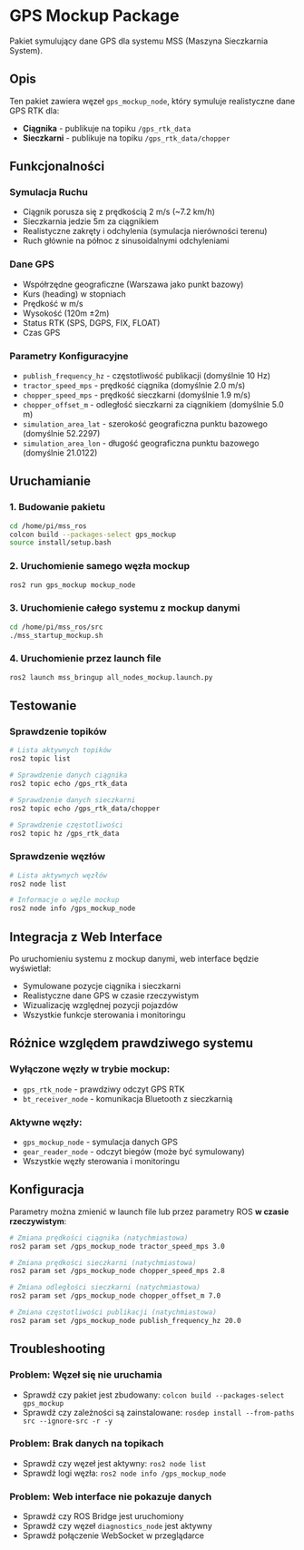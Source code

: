# GPS Mockup Package

Pakiet symulujący dane GPS dla systemu MSS (Maszyna Sieczkarnia System).

## Opis

Ten pakiet zawiera węzeł `gps_mockup_node`, który symuluje realistyczne dane GPS RTK dla:
- **Ciągnika** - publikuje na topiku `/gps_rtk_data`
- **Sieczkarni** - publikuje na topiku `/gps_rtk_data/chopper`

## Funkcjonalności

### Symulacja Ruchu
- Ciągnik porusza się z prędkością 2 m/s (~7.2 km/h)
- Sieczkarnia jedzie 5m za ciągnikiem
- Realistyczne zakręty i odchylenia (symulacja nierówności terenu)
- Ruch głównie na północ z sinusoidalnymi odchyleniami

### Dane GPS
- Współrzędne geograficzne (Warszawa jako punkt bazowy)
- Kurs (heading) w stopniach
- Prędkość w m/s
- Wysokość (120m ±2m)
- Status RTK (SPS, DGPS, FIX, FLOAT)
- Czas GPS

### Parametry Konfiguracyjne
- `publish_frequency_hz` - częstotliwość publikacji (domyślnie 10 Hz)
- `tractor_speed_mps` - prędkość ciągnika (domyślnie 2.0 m/s)
- `chopper_speed_mps` - prędkość sieczkarni (domyślnie 1.9 m/s)
- `chopper_offset_m` - odległość sieczkarni za ciągnikiem (domyślnie 5.0 m)
- `simulation_area_lat` - szerokość geograficzna punktu bazowego (domyślnie 52.2297)
- `simulation_area_lon` - długość geograficzna punktu bazowego (domyślnie 21.0122)

## Uruchamianie

### 1. Budowanie pakietu
```bash
cd /home/pi/mss_ros
colcon build --packages-select gps_mockup
source install/setup.bash
```

### 2. Uruchomienie samego węzła mockup
```bash
ros2 run gps_mockup mockup_node
```

### 3. Uruchomienie całego systemu z mockup danymi
```bash
cd /home/pi/mss_ros/src
./mss_startup_mockup.sh
```

### 4. Uruchomienie przez launch file
```bash
ros2 launch mss_bringup all_nodes_mockup.launch.py
```

## Testowanie

### Sprawdzenie topików
```bash
# Lista aktywnych topików
ros2 topic list

# Sprawdzenie danych ciągnika
ros2 topic echo /gps_rtk_data

# Sprawdzenie danych sieczkarni
ros2 topic echo /gps_rtk_data/chopper

# Sprawdzenie częstotliwości
ros2 topic hz /gps_rtk_data
```

### Sprawdzenie węzłów
```bash
# Lista aktywnych węzłów
ros2 node list

# Informacje o węźle mockup
ros2 node info /gps_mockup_node
```

## Integracja z Web Interface

Po uruchomieniu systemu z mockup danymi, web interface będzie wyświetlał:
- Symulowane pozycje ciągnika i sieczkarni
- Realistyczne dane GPS w czasie rzeczywistym
- Wizualizację względnej pozycji pojazdów
- Wszystkie funkcje sterowania i monitoringu

## Różnice względem prawdziwego systemu

### Wyłączone węzły w trybie mockup:
- `gps_rtk_node` - prawdziwy odczyt GPS RTK
- `bt_receiver_node` - komunikacja Bluetooth z sieczkarnią

### Aktywne węzły:
- `gps_mockup_node` - symulacja danych GPS
- `gear_reader_node` - odczyt biegów (może być symulowany)
- Wszystkie węzły sterowania i monitoringu

## Konfiguracja

Parametry można zmienić w launch file lub przez parametry ROS **w czasie rzeczywistym**:
```bash
# Zmiana prędkości ciągnika (natychmiastowa)
ros2 param set /gps_mockup_node tractor_speed_mps 3.0

# Zmiana prędkości sieczkarni (natychmiastowa)
ros2 param set /gps_mockup_node chopper_speed_mps 2.8

# Zmiana odległości sieczkarni (natychmiastowa)
ros2 param set /gps_mockup_node chopper_offset_m 7.0

# Zmiana częstotliwości publikacji (natychmiastowa)
ros2 param set /gps_mockup_node publish_frequency_hz 20.0
```

## Troubleshooting

### Problem: Węzeł się nie uruchamia
- Sprawdź czy pakiet jest zbudowany: `colcon build --packages-select gps_mockup`
- Sprawdź czy zależności są zainstalowane: `rosdep install --from-paths src --ignore-src -r -y`

### Problem: Brak danych na topikach
- Sprawdź czy węzeł jest aktywny: `ros2 node list`
- Sprawdź logi węzła: `ros2 node info /gps_mockup_node`

### Problem: Web interface nie pokazuje danych
- Sprawdź czy ROS Bridge jest uruchomiony
- Sprawdź czy węzeł `diagnostics_node` jest aktywny
- Sprawdź połączenie WebSocket w przeglądarce

